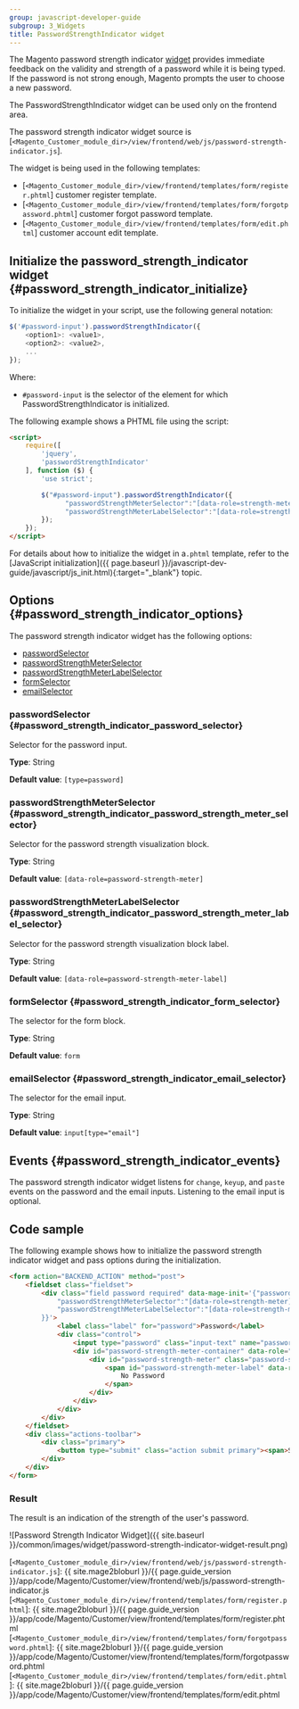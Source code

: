 ```yaml
---
group: javascript-developer-guide
subgroup: 3_Widgets
title: PasswordStrengthIndicator widget
---
```


The Magento password strength indicator [widget](https://glossary.magento.com/widget) provides immediate feedback on the validity and strength of a password while it is being typed.
If the password is not strong enough, Magento prompts the user to choose a new password.

The PasswordStrengthIndicator widget can be used only on the frontend area.

The password strength indicator widget source is [`<Magento_Customer_module_dir>/view/frontend/web/js/password-strength-indicator.js`].

The widget is being used in the following templates:

- [`<Magento_Customer_module_dir>/view/frontend/templates/form/register.phtml`] customer register template.
- [`<Magento_Customer_module_dir>/view/frontend/templates/form/forgotpassword.phtml`] customer forgot password template.
- [`<Magento_Customer_module_dir>/view/frontend/templates/form/edit.phtml`] customer account edit template.

## Initialize the password_strength_indicator widget {#password_strength_indicator_initialize}

To initialize the widget in your script, use the following general notation:

```javascript
$('#password-input').passwordStrengthIndicator({
    <option1>: <value1>,
    <option2>: <value2>,
    ...
});
```

Where:

- `#password-input` is the selector of the element for which PasswordStrengthIndicator is initialized.

The following example shows a PHTML file using the script:

```html
<script>
    require([
        'jquery',
        'passwordStrengthIndicator'
    ], function ($) {
        'use strict';

        $("#password-input").passwordStrengthIndicator({
              "passwordStrengthMeterSelector":"[data-role=strength-meter]",
              "passwordStrengthMeterLabelSelector":"[data-role=strength-meter-label]"
        });
    });
</script>
```

For details about how to initialize the widget in a`.phtml` template, refer to the [JavaScript initialization]({{ page.baseurl }}/javascript-dev-guide/javascript/js_init.html){:target="_blank"} topic.

## Options {#password_strength_indicator_options}

The password strength indicator widget has the following options:

-   [passwordSelector](#password_strength_indicator_password_selector)
-   [passwordStrengthMeterSelector](#password_strength_indicator_password_strength_meter_selector)
-   [passwordStrengthMeterLabelSelector](#password_strength_indicator_password_strength_meter_label_selector)
-   [formSelector](#password_strength_indicator_form_selector)
-   [emailSelector](#password_strength_indicator_email_selector)

### passwordSelector {#password_strength_indicator_password_selector}

Selector for the password input.

**Type**: String

**Default value**: `[type=password]`

### passwordStrengthMeterSelector {#password_strength_indicator_password_strength_meter_selector}

Selector for the password strength visualization block.

**Type**: String

**Default value**: `[data-role=password-strength-meter]`

### passwordStrengthMeterLabelSelector {#password_strength_indicator_password_strength_meter_label_selector}

Selector for the password strength visualization block label.

**Type**: String

**Default value**: `[data-role=password-strength-meter-label]`

### formSelector {#password_strength_indicator_form_selector}

The selector for the form block.

**Type**: String

**Default value**: `form`

### emailSelector {#password_strength_indicator_email_selector}

The selector for the email input.

**Type**: String

**Default value**: `input[type="email"]`

## Events {#password_strength_indicator_events}

The password strength indicator widget listens for `change`, `keyup`, and `paste` events on the password and the email inputs. Listening to the email input is optional.

## Code sample

The following example shows how to initialize the password strength indicator widget and pass options during the initialization.

```html
<form action="BACKEND_ACTION" method="post">
    <fieldset class="fieldset">
        <div class="field password required" data-mage-init='{"passwordStrengthIndicator": {
            "passwordStrengthMeterSelector":"[data-role=strength-meter]",
            "passwordStrengthMeterLabelSelector":"[data-role=strength-meter-label]"
        }}'>
            <label class="label" for="password">Password</label>
            <div class="control">
                <input type="password" class="input-text" name="password" id="password">
                <div id="password-strength-meter-container" data-role="strength-meter" aria-live="polite">
                    <div id="password-strength-meter" class="password-strength-meter">
                        <span id="password-strength-meter-label" data-role="strength-meter-label">
                            No Password
                        </span>
                    </div>
                </div>
            </div>
        </div>
    </fieldset>
    <div class="actions-toolbar">
        <div class="primary">
            <button type="submit" class="action submit primary"><span>Set a New Password</span></button>
        </div>
    </div>
</form>
```

### Result

The result is an indication of the strength of the user's password.

![Password Strength Indicator Widget]({{ site.baseurl }}/common/images/widget/password-strength-indicator-widget-result.png)

<!-- Link Definitions -->
[`<Magento_Customer_module_dir>/view/frontend/web/js/password-strength-indicator.js`]: {{ site.mage2bloburl }}/{{ page.guide_version }}/app/code/Magento/Customer/view/frontend/web/js/password-strength-indicator.js
[`<Magento_Customer_module_dir>/view/frontend/templates/form/register.phtml`]: {{ site.mage2bloburl }}/{{ page.guide_version }}/app/code/Magento/Customer/view/frontend/templates/form/register.phtml
[`<Magento_Customer_module_dir>/view/frontend/templates/form/forgotpassword.phtml`]: {{ site.mage2bloburl }}/{{ page.guide_version }}/app/code/Magento/Customer/view/frontend/templates/form/forgotpassword.phtml
[`<Magento_Customer_module_dir>/view/frontend/templates/form/edit.phtml`]: {{ site.mage2bloburl }}/{{ page.guide_version }}/app/code/Magento/Customer/view/frontend/templates/form/edit.phtml
